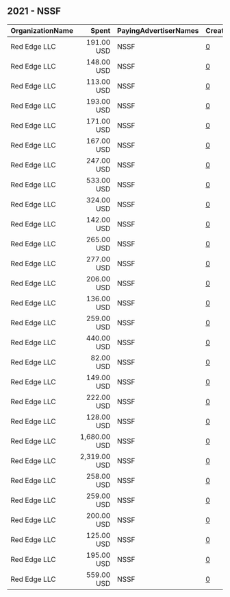 ## 2021 - NSSF 
|OrganizationName|Spent|PayingAdvertiserNames|CreativeUrls|Impressions|Genders|AgeBrackets|CountryCodes|BillingAddresses|CandidateBallotInformation|
|:---|---:|:---|:---|---:|:---|:---|:---|:---|:---|
|Red Edge LLC|191.00 USD|NSSF|[0](https://www.snap.com/political-ads/asset/55d57d92a2c94901e39082d8cec716b328a387db4ef5ca00c1f999cfbe9e9ffc?mediaType=mp4)|8,376|FEMALE|23+|united states|"2300 Clarendon Blvd,Arlington,22201,US"||
|Red Edge LLC|148.00 USD|NSSF|[0](https://www.snap.com/political-ads/asset/ed617c658cdd06d0e847d7b2b72bfc86d31e6a774aa60c72d4f94235744104d1?mediaType=mp4)|4,854|FEMALE|25+|united states|"2300 Clarendon Blvd,Arlington,22201,US"||
|Red Edge LLC|113.00 USD|NSSF|[0](https://www.snap.com/political-ads/asset/c27b90e2373b7e6a9eae7c4fea4fe3343fe20fb8c9094f85b12ec3bbe84840e1?mediaType=mp4)|3,912|FEMALE|23+|united states|"2300 Clarendon Blvd,Arlington,22201,US"||
|Red Edge LLC|193.00 USD|NSSF|[0](https://www.snap.com/political-ads/asset/c27b90e2373b7e6a9eae7c4fea4fe3343fe20fb8c9094f85b12ec3bbe84840e1?mediaType=mp4)|8,806|FEMALE|23+|united states|"2300 Clarendon Blvd,Arlington,22201,US"||
|Red Edge LLC|171.00 USD|NSSF|[0](https://www.snap.com/political-ads/asset/c27b90e2373b7e6a9eae7c4fea4fe3343fe20fb8c9094f85b12ec3bbe84840e1?mediaType=mp4)|6,346|FEMALE|25+|united states|"2300 Clarendon Blvd,Arlington,22201,US"||
|Red Edge LLC|167.00 USD|NSSF|[0](https://www.snap.com/political-ads/asset/55d57d92a2c94901e39082d8cec716b328a387db4ef5ca00c1f999cfbe9e9ffc?mediaType=mp4)|10,456|FEMALE|24+|united states|"2300 Clarendon Blvd,Arlington,22201,US"||
|Red Edge LLC|247.00 USD|NSSF|[0](https://www.snap.com/political-ads/asset/c27b90e2373b7e6a9eae7c4fea4fe3343fe20fb8c9094f85b12ec3bbe84840e1?mediaType=mp4)|13,350|FEMALE|24+|united states|"2300 Clarendon Blvd,Arlington,22201,US"||
|Red Edge LLC|533.00 USD|NSSF|[0](https://www.snap.com/political-ads/asset/c27b90e2373b7e6a9eae7c4fea4fe3343fe20fb8c9094f85b12ec3bbe84840e1?mediaType=mp4)|55,009|FEMALE|22-40|united states|"2300 Clarendon Blvd,Arlington,22201,US"||
|Red Edge LLC|324.00 USD|NSSF|[0](https://www.snap.com/political-ads/asset/d47fef179884d466fac7017574470347ebee8bb03f5624134b4f1c41a4389caa?mediaType=mp4)|18,987|FEMALE|24+|united states|"2300 Clarendon Blvd,Arlington,22201,US"||
|Red Edge LLC|142.00 USD|NSSF|[0](https://www.snap.com/political-ads/asset/d47fef179884d466fac7017574470347ebee8bb03f5624134b4f1c41a4389caa?mediaType=mp4)|8,207|FEMALE|24+|united states|"2300 Clarendon Blvd,Arlington,22201,US"||
|Red Edge LLC|265.00 USD|NSSF|[0](https://www.snap.com/political-ads/asset/2052f6bce23a2545316d5a8897c0495d6bd83760cdcd6f17d833b59dcef4e4a9?mediaType=mp4)|11,311|FEMALE|23+|united states|"2300 Clarendon Blvd,Arlington,22201,US"||
|Red Edge LLC|277.00 USD|NSSF|[0](https://www.snap.com/political-ads/asset/2052f6bce23a2545316d5a8897c0495d6bd83760cdcd6f17d833b59dcef4e4a9?mediaType=mp4)|23,525|FEMALE|24+|united states|"2300 Clarendon Blvd,Arlington,22201,US"||
|Red Edge LLC|206.00 USD|NSSF|[0](https://www.snap.com/political-ads/asset/55d57d92a2c94901e39082d8cec716b328a387db4ef5ca00c1f999cfbe9e9ffc?mediaType=mp4)|10,128|FEMALE|23+|united states|"2300 Clarendon Blvd,Arlington,22201,US"||
|Red Edge LLC|136.00 USD|NSSF|[0](https://www.snap.com/political-ads/asset/c27b90e2373b7e6a9eae7c4fea4fe3343fe20fb8c9094f85b12ec3bbe84840e1?mediaType=mp4)|9,855|FEMALE|24+|united states|"2300 Clarendon Blvd,Arlington,22201,US"||
|Red Edge LLC|259.00 USD|NSSF|[0](https://www.snap.com/political-ads/asset/2052f6bce23a2545316d5a8897c0495d6bd83760cdcd6f17d833b59dcef4e4a9?mediaType=mp4)|14,167|FEMALE|24+|united states|"2300 Clarendon Blvd,Arlington,22201,US"||
|Red Edge LLC|440.00 USD|NSSF|[0](https://www.snap.com/political-ads/asset/c27b90e2373b7e6a9eae7c4fea4fe3343fe20fb8c9094f85b12ec3bbe84840e1?mediaType=mp4)|35,096|FEMALE|24+|united states|"2300 Clarendon Blvd,Arlington,22201,US"||
|Red Edge LLC|82.00 USD|NSSF|[0](https://www.snap.com/political-ads/asset/c27b90e2373b7e6a9eae7c4fea4fe3343fe20fb8c9094f85b12ec3bbe84840e1?mediaType=mp4)|5,697|FEMALE|24+|united states|"2300 Clarendon Blvd,Arlington,22201,US"||
|Red Edge LLC|149.00 USD|NSSF|[0](https://www.snap.com/political-ads/asset/2052f6bce23a2545316d5a8897c0495d6bd83760cdcd6f17d833b59dcef4e4a9?mediaType=mp4)|9,513|FEMALE|24+|united states|"2300 Clarendon Blvd,Arlington,22201,US"||
|Red Edge LLC|222.00 USD|NSSF|[0](https://www.snap.com/political-ads/asset/c27b90e2373b7e6a9eae7c4fea4fe3343fe20fb8c9094f85b12ec3bbe84840e1?mediaType=mp4)|17,708|FEMALE|24+|united states|"2300 Clarendon Blvd,Arlington,22201,US"||
|Red Edge LLC|128.00 USD|NSSF|[0](https://www.snap.com/political-ads/asset/2052f6bce23a2545316d5a8897c0495d6bd83760cdcd6f17d833b59dcef4e4a9?mediaType=mp4)|9,635|FEMALE|24+|united states|"2300 Clarendon Blvd,Arlington,22201,US"||
|Red Edge LLC|1,680.00 USD|NSSF|[0](https://www.snap.com/political-ads/asset/9ccbdb60f2e92851b8897f5655c9d85bb6f63adf726e6f9f423f58ef4a285dd1?mediaType=mp4)|60,440|FEMALE|23+|united states|"2300 Clarendon Blvd,Arlington,22201,US"||
|Red Edge LLC|2,319.00 USD|NSSF|[0](https://www.snap.com/political-ads/asset/55d57d92a2c94901e39082d8cec716b328a387db4ef5ca00c1f999cfbe9e9ffc?mediaType=mp4)|102,842|FEMALE|23+|united states|"2300 Clarendon Blvd,Arlington,22201,US"||
|Red Edge LLC|258.00 USD|NSSF|[0](https://www.snap.com/political-ads/asset/55d57d92a2c94901e39082d8cec716b328a387db4ef5ca00c1f999cfbe9e9ffc?mediaType=mp4)|7,813|FEMALE|25+|united states|"2300 Clarendon Blvd,Arlington,22201,US"||
|Red Edge LLC|259.00 USD|NSSF|[0](https://www.snap.com/political-ads/asset/d47fef179884d466fac7017574470347ebee8bb03f5624134b4f1c41a4389caa?mediaType=mp4)|10,524|FEMALE|23+|united states|"2300 Clarendon Blvd,Arlington,22201,US"||
|Red Edge LLC|200.00 USD|NSSF|[0](https://www.snap.com/political-ads/asset/d47fef179884d466fac7017574470347ebee8bb03f5624134b4f1c41a4389caa?mediaType=mp4)|14,058|FEMALE|24+|united states|"2300 Clarendon Blvd,Arlington,22201,US"||
|Red Edge LLC|125.00 USD|NSSF|[0](https://www.snap.com/political-ads/asset/55d57d92a2c94901e39082d8cec716b328a387db4ef5ca00c1f999cfbe9e9ffc?mediaType=mp4)|7,059|FEMALE|24+|united states|"2300 Clarendon Blvd,Arlington,22201,US"||
|Red Edge LLC|195.00 USD|NSSF|[0](https://www.snap.com/political-ads/asset/9ccbdb60f2e92851b8897f5655c9d85bb6f63adf726e6f9f423f58ef4a285dd1?mediaType=mp4)|8,573|FEMALE|23+|united states|"2300 Clarendon Blvd,Arlington,22201,US"||
|Red Edge LLC|559.00 USD|NSSF|[0](https://www.snap.com/political-ads/asset/2052f6bce23a2545316d5a8897c0495d6bd83760cdcd6f17d833b59dcef4e4a9?mediaType=mp4)|40,760|FEMALE|24+|united states|"2300 Clarendon Blvd,Arlington,22201,US"||
